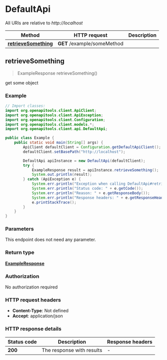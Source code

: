 # DefaultApi

All URIs are relative to *http://localhost*

| Method | HTTP request | Description |
|------------- | ------------- | -------------|
| [**retrieveSomething**](DefaultApi.md#retrieveSomething) | **GET** /example/someMethod |  |



## retrieveSomething

> ExampleResponse retrieveSomething()



get some object

### Example

```java
// Import classes:
import org.openapitools.client.ApiClient;
import org.openapitools.client.ApiException;
import org.openapitools.client.Configuration;
import org.openapitools.client.models.*;
import org.openapitools.client.api.DefaultApi;

public class Example {
    public static void main(String[] args) {
        ApiClient defaultClient = Configuration.getDefaultApiClient();
        defaultClient.setBasePath("http://localhost");

        DefaultApi apiInstance = new DefaultApi(defaultClient);
        try {
            ExampleResponse result = apiInstance.retrieveSomething();
            System.out.println(result);
        } catch (ApiException e) {
            System.err.println("Exception when calling DefaultApi#retrieveSomething");
            System.err.println("Status code: " + e.getCode());
            System.err.println("Reason: " + e.getResponseBody());
            System.err.println("Response headers: " + e.getResponseHeaders());
            e.printStackTrace();
        }
    }
}
```

### Parameters

This endpoint does not need any parameter.

### Return type

[**ExampleResponse**](ExampleResponse.md)

### Authorization

No authorization required

### HTTP request headers

- **Content-Type**: Not defined
- **Accept**: application/json


### HTTP response details
| Status code | Description | Response headers |
|-------------|-------------|------------------|
| **200** | The response with results |  -  |


